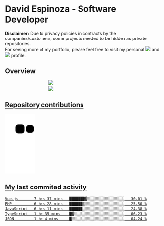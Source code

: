 # David Espinoza - Software Developer
<div id="links">
  <p>
    <strong>Disclaimer:</strong> Due to privacy policies in contracts by the companies/customers, some projects needed to be hidden as private repositories. <br />
For seeing more of my portfolio, please feel free to visit my personal <a href="https://davidespinoza.dev" target="_blank"><img src="https://img.shields.io/badge/website-000000?style=for-the-badge&logo=About.me&logoColor=white" target="_blank"></a> and <a href="https://www.linkedin.com/in/despinozap" target="_blank"><img src="https://img.shields.io/badge/LinkedIn-0077B5?style=for-the-badge&logo=linkedin&logoColor=white" target="_blank"></a> profile.
  </p>
</div>

## Overview

<div id="stats">
  <a href="https://github.com/despinozap">
  <img height="180em" style="margin: 0em 10em;" src="https://github-readme-stats.vercel.app/api?username=despinozap&show_icons=true&include_all_commits=true&count_private=true&theme=default"/>
  <img height="180em" style="margin: 0em 10em;" src="https://github-readme-stats.vercel.app/api/top-langs/?username=despinozap&layout=compact&langs_count=7&theme=default"/>
</div>
 
## Repository contributions
<div id="snake"> 

  ![Snake animation](https://github.com/despinozap/despinozap/blob/output/github-contribution-grid-snake.svg)
</div>

## My last commited activity
<!--START_SECTION:waka-->

```text
Vue.js       7 hrs 37 mins   ███████▓░░░░░░░░░░░░░░░░░   30.01 %
PHP          6 hrs 28 mins   ██████▒░░░░░░░░░░░░░░░░░░   25.50 %
JavaScript   6 hrs 11 mins   ██████░░░░░░░░░░░░░░░░░░░   24.38 %
TypeScript   1 hr 35 mins    █▓░░░░░░░░░░░░░░░░░░░░░░░   06.23 %
JSON         1 hr 4 mins     █░░░░░░░░░░░░░░░░░░░░░░░░   04.24 %
```

<!--END_SECTION:waka-->
